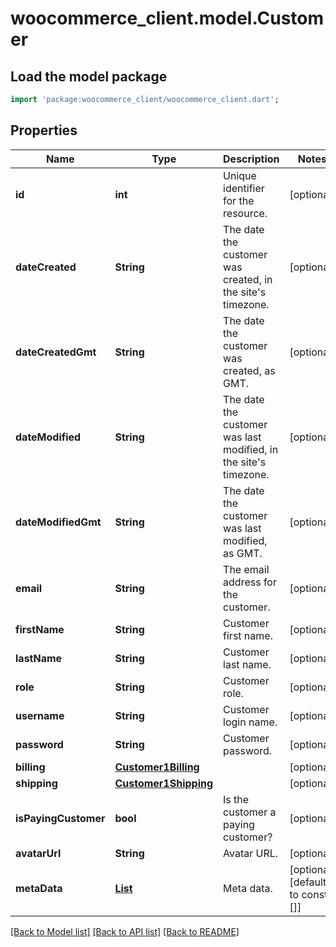 # woocommerce_client.model.Customer

## Load the model package
```dart
import 'package:woocommerce_client/woocommerce_client.dart';
```

## Properties
Name | Type | Description | Notes
------------ | ------------- | ------------- | -------------
**id** | **int** | Unique identifier for the resource. | [optional] 
**dateCreated** | **String** | The date the customer was created, in the site's timezone. | [optional] 
**dateCreatedGmt** | **String** | The date the customer was created, as GMT. | [optional] 
**dateModified** | **String** | The date the customer was last modified, in the site's timezone. | [optional] 
**dateModifiedGmt** | **String** | The date the customer was last modified, as GMT. | [optional] 
**email** | **String** | The email address for the customer. | [optional] 
**firstName** | **String** | Customer first name. | [optional] 
**lastName** | **String** | Customer last name. | [optional] 
**role** | **String** | Customer role. | [optional] 
**username** | **String** | Customer login name. | [optional] 
**password** | **String** | Customer password. | [optional] 
**billing** | [**Customer1Billing**](Customer1Billing.md) |  | [optional] 
**shipping** | [**Customer1Shipping**](Customer1Shipping.md) |  | [optional] 
**isPayingCustomer** | **bool** | Is the customer a paying customer? | [optional] 
**avatarUrl** | **String** | Avatar URL. | [optional] 
**metaData** | [**List<ShopCoupon1MetaDataInner>**](ShopCoupon1MetaDataInner.md) | Meta data. | [optional] [default to const []]

[[Back to Model list]](../README.md#documentation-for-models) [[Back to API list]](../README.md#documentation-for-api-endpoints) [[Back to README]](../README.md)


